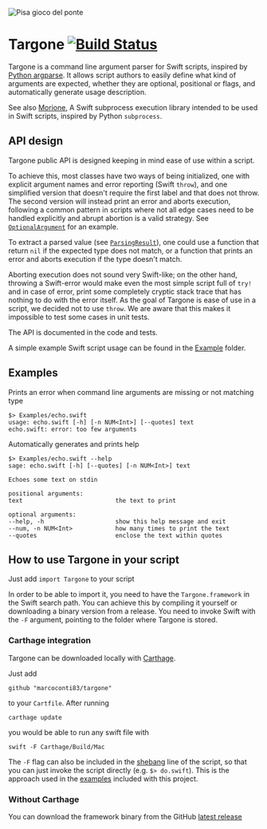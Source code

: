 ![Pisa gioco del ponte](https://upload.wikimedia.org/wikipedia/commons/thumb/d/d5/Pisa_GiocoPonte_29061935.jpg/800px-Pisa_GiocoPonte_29061935.jpg)
# Targone [![Build Status](https://travis-ci.org/marcoconti83/targone.svg?branch=master)](https://travis-ci.org/marcoconti83/targone)

Targone is a command line argument parser for Swift scripts, inspired by [Python argparse](https://docs.python.org/2/library/argparse.html). It allows script authors to easily define what kind of arguments are expected, whether they are optional, positional or flags, and automatically generate usage description.

See also [Morione](https://github.com/marcoconti83/morione), A Swift subprocess execution library intended to be used in Swift scripts, inspired by Python `subprocess`.

## API design

Targone public API is designed keeping in mind ease of use within a script. 

To achieve this, most classes have two ways of being initialized, one with explicit argument names and error reporting (Swift `throw`), and one simplified version that doesn't require the first label and that does not throw. The second version will instead print an error and aborts execution, following a common pattern in scripts where not all edge cases need to be handled explicitly and abrupt abortion is a valid strategy. See [`OptionalArgument`](https://github.com/marcoconti83/targone/blob/28cf21701b7c92cc744e0e1fd885bfcefa6d9b32/Sources/CommandLineArgument.swift) for an example.

To extract a parsed value (see [`ParsingResult`](https://github.com/marcoconti83/targone/blob/48c4179fc6c9b7ab6510a98971f890b83903219c/Sources/ParsingResult.swift)), one could use a function that return `nil` if the expected type does not match, or a function that prints an error and aborts execution if the type doesn't match.

Aborting execution does not sound very Swift-like; on the other hand, throwing a Swift-error would make even the most simple script full of `try!` and in case of error, print some completely cryptic stack trace that has nothing to do with the error itself. As the goal of Targone is ease of use in a script, we decided not to use `throw`. We are aware that this makes it impossible to test some cases in unit tests.

The API is documented in the code and tests.

A simple example Swift script usage can be found in the [Example](https://github.com/marcoconti83/targone/tree/master/Examples) folder.

## Examples

Prints an error when command line arguments are missing or not matching type
```
$> Examples/echo.swift
usage: echo.swift [-h] [-n NUM<Int>] [--quotes] text
echo.swift: error: too few arguments
```

Automatically generates and prints help
```
$> Examples/echo.swift --help
sage: echo.swift [-h] [--quotes] [-n NUM<Int>] text

Echoes some text on stdin

positional arguments:
text                          the text to print

optional arguments:
--help, -h                    show this help message and exit
--num, -n NUM<Int>            how many times to print the text
--quotes                      enclose the text within quotes
```

## How to use Targone in your script

Just add ```import Targone``` to your script

In order to be able to import it, you need to have the `Targone.framework` in the Swift search path. You can achieve this by compiling it yourself or downloading a binary version from a release. You need to invoke Swift with the `-F` argument, pointing to the folder where Targone is stored.

### Carthage integration
Targone can be downloaded locally with [Carthage](https://github.com/Carthage/Carthage). 

Just add 

```github "marcoconti83/targone"```

to your `Cartfile`. After running

```carthage update```

you would be able to run any swift file with

```swift -F Carthage/Build/Mac```

The `-F` flag can also be included in the [shebang](https://en.wikipedia.org/wiki/Shebang_%28Unix%29) line of the script, so that you can just invoke the script directly (e.g. ```$> do.swift```). This is the approach used in the [examples](https://github.com/marcoconti83/targone/tree/master/Examples) included with this project.

### Without Carthage
You can download the framework binary from the GitHub [latest release](https://github.com/marcoconti83/targone/releases/latest)
